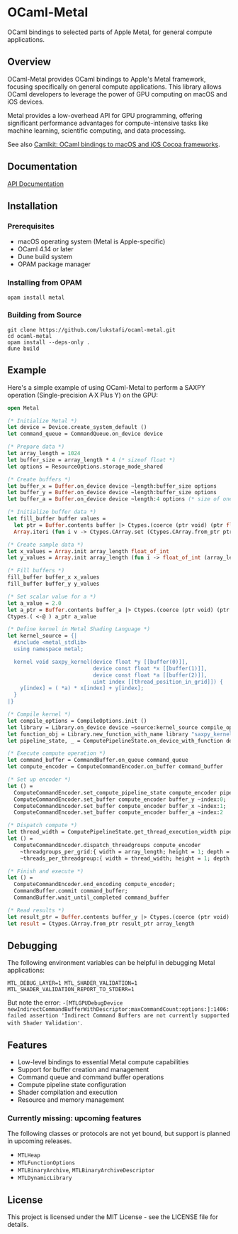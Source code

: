 # OCaml-Metal

OCaml bindings to selected parts of Apple Metal, for general compute applications.

## Overview

OCaml-Metal provides OCaml bindings to Apple's Metal framework, focusing specifically on general compute applications. This library allows OCaml developers to leverage the power of GPU computing on macOS and iOS devices.

Metal provides a low-overhead API for GPU programming, offering significant performance advantages for compute-intensive tasks like machine learning, scientific computing, and data processing.

See also [Camlkit: OCaml bindings to macOS and iOS Cocoa frameworks](https://github.com/dboris/camlkit).

## Documentation

[API Documentation](https://lukstafi.github.io/ocaml-metal/)

## Installation

### Prerequisites

- macOS operating system (Metal is Apple-specific)
- OCaml 4.14 or later
- Dune build system
- OPAM package manager

### Installing from OPAM

```shell
opam install metal
```

### Building from Source

```shell
git clone https://github.com/lukstafi/ocaml-metal.git
cd ocaml-metal
opam install --deps-only .
dune build
```

## Example

Here's a simple example of using OCaml-Metal to perform a SAXPY operation (Single-precision A·X Plus Y) on the GPU:

```ocaml
open Metal

(* Initialize Metal *)
let device = Device.create_system_default ()
let command_queue = CommandQueue.on_device device

(* Prepare data *)
let array_length = 1024
let buffer_size = array_length * 4 (* sizeof float *)
let options = ResourceOptions.storage_mode_shared

(* Create buffers *)
let buffer_x = Buffer.on_device device ~length:buffer_size options
let buffer_y = Buffer.on_device device ~length:buffer_size options
let buffer_a = Buffer.on_device device ~length:4 options (* size of one float *)

(* Initialize buffer data *)
let fill_buffer buffer values =
  let ptr = Buffer.contents buffer |> Ctypes.(coerce (ptr void) (ptr float)) in
  Array.iteri (fun i v -> Ctypes.CArray.set (Ctypes.CArray.from_ptr ptr array_length) i v) values

(* Create sample data *)
let x_values = Array.init array_length float_of_int
let y_values = Array.init array_length (fun i -> float_of_int (array_length - i))

(* Fill buffers *)
fill_buffer buffer_x x_values
fill_buffer buffer_y y_values

(* Set scalar value for a *)
let a_value = 2.0
let a_ptr = Buffer.contents buffer_a |> Ctypes.(coerce (ptr void) (ptr float))
Ctypes.( <-@ ) a_ptr a_value

(* Define kernel in Metal Shading Language *)
let kernel_source = {|
  #include <metal_stdlib>
  using namespace metal;

  kernel void saxpy_kernel(device float *y [[buffer(0)]],
                           device const float *x [[buffer(1)]],
                           device const float *a [[buffer(2)]],
                           uint index [[thread_position_in_grid]]) {
    y[index] = ( *a) * x[index] + y[index];
  }
|}

(* Compile kernel *)
let compile_options = CompileOptions.init ()
let library = Library.on_device device ~source:kernel_source compile_options
let function_obj = Library.new_function_with_name library "saxpy_kernel"
let pipeline_state, _ = ComputePipelineState.on_device_with_function device function_obj

(* Execute compute operation *)
let command_buffer = CommandBuffer.on_queue command_queue
let compute_encoder = ComputeCommandEncoder.on_buffer command_buffer

(* Set up encoder *)
let () =
  ComputeCommandEncoder.set_compute_pipeline_state compute_encoder pipeline_state;
  ComputeCommandEncoder.set_buffer compute_encoder buffer_y ~index:0;
  ComputeCommandEncoder.set_buffer compute_encoder buffer_x ~index:1;
  ComputeCommandEncoder.set_buffer compute_encoder buffer_a ~index:2

(* Dispatch compute *)
let thread_width = ComputePipelineState.get_thread_execution_width pipeline_state
let () =
  ComputeCommandEncoder.dispatch_threadgroups compute_encoder
    ~threadgroups_per_grid:{ width = array_length; height = 1; depth = 1 }
    ~threads_per_threadgroup:{ width = thread_width; height = 1; depth = 1 }

(* Finish and execute *)
let () =
  ComputeCommandEncoder.end_encoding compute_encoder;
  CommandBuffer.commit command_buffer;
  CommandBuffer.wait_until_completed command_buffer

(* Read results *)
let result_ptr = Buffer.contents buffer_y |> Ctypes.(coerce (ptr void) (ptr float))
let result = Ctypes.CArray.from_ptr result_ptr array_length
```

## Debugging

The following environment variables can be helpful in debugging Metal applications:

```shell
MTL_DEBUG_LAYER=1 MTL_SHADER_VALIDATION=1 MTL_SHADER_VALIDATION_REPORT_TO_STDERR=1
```

But note the error: `-[MTLGPUDebugDevice newIndirectCommandBufferWithDescriptor:maxCommandCount:options:]:1406: failed assertion 'Indirect Command Buffers are not currently supported with Shader Validation'`.

## Features

- Low-level bindings to essential Metal compute capabilities
- Support for buffer creation and management
- Command queue and command buffer operations
- Compute pipeline state configuration
- Shader compilation and execution
- Resource and memory management

### Currently missing: upcoming features

The following classes or protocols are not yet bound, but support is planned in upcoming releases.

- `MTLHeap`
- `MTLFunctionOptions`
- `MTLBinaryArchive`, `MTLBinaryArchiveDescriptor`
- `MTLDynamicLibrary`

## License

This project is licensed under the MIT License - see the LICENSE file for details.
